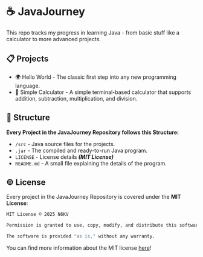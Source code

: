 # ☕ JavaJourney
This repo tracks my progress in learning Java - from basic stuff like a calculator to more advanced projects.

## 📋 Projects
- 🌍 Hello World - The classic first step into any new programming language.
- 🧮 Simple Calculator - A simple terminal-based calculator that supports addition, subtraction, multiplication, and division.

## 📁 Structure
**Every Project in the JavaJourney Repository follows this Structure:** 
- ```/src``` - Java source files for the projects.
- ```.jar``` - The compiled and ready-to-run Java program.
- ```LICENSE``` - License details ***(MIT License)***
- ```README.md``` - A small file explaining the details of the program.


## ©️ License
Every project in the JavaJourney Repository is covered under the **MIT License**:
```bash
MIT License © 2025 N6KV

Permission is granted to use, copy, modify, and distribute this software freely, provided that the copyright notice is included.

The software is provided "as is," without any warranty.
```
You can find more information about the MIT license [here](https://github.com/N6KV/JavaJourney/blob/main/LICENSE)!
